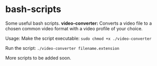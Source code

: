 # bash-scripts
Some useful bash scripts.
**video-converter:**
Converts a video file to a chosen common video format with a video profile of your choice.


Usage: 
Make the script executable:
`sudo chmod +x ./video-converter`


Run the script: 
`./video-converter filename.extension`


More scripts to be added soon.
